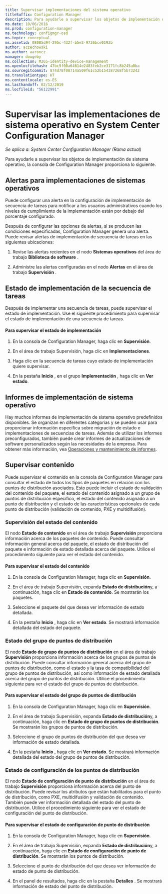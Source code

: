 ```yaml
---
title: Supervisar implementaciones del sistema operativo
titleSuffix: Configuration Manager
description: Para ayudarle a supervisar los objetos de implementación de sistema operativo, la consola de Configuration Manager proporciona varios indicadores de estado, informes y alertas.
ms.date: 10/06/2016
ms.prod: configuration-manager
ms.technology: configmgr-osd
ms.topic: conceptual
ms.assetid: 08085d94-295c-432f-b5e3-9736bce0193b
author: aczechowski
ms.author: aaroncz
manager: dougeby
ms.collection: M365-identity-device-management
ms.openlocfilehash: 47bc9f00a64614e2483feb2ce3171fc8b245a0ba
ms.sourcegitcommit: 874d78f08714a509f61c52b154387268f5b73242
ms.translationtype: HT
ms.contentlocale: es-ES
ms.lasthandoff: 02/12/2019
ms.locfileid: "56122991"
---
```

# <a name="monitor-operating-system-deployments-in-system-center-configuration-manager"></a>Supervisar las implementaciones de sistema operativo en System Center Configuration Manager

*Se aplica a: System Center Configuration Manager (Rama actual)*

Para ayudarle a supervisar los objetos de implementación de sistema operativo, la consola de Configuration Manager proporciona lo siguiente.  


##  <a name="BKMK_OSDAlerts"></a> Alertas para implementaciones de sistemas operativos  
 Puede configurar una alerta en la configuración de implementación de secuencia de tareas para notificar a los usuarios administrativos cuando los niveles de cumplimiento de la implementación están por debajo del porcentaje configurado.  

 Después de configurar las opciones de alertas, si se producen las condiciones especificadas, Configuration Manager genera una alerta. Puede revisar alertas de implementación de secuencia de tareas en las siguientes ubicaciones:  

1.  Revise las alertas recientes en el nodo **Sistemas operativos** del área de trabajo **Biblioteca de software** .  

2.  Administre las alertas configuradas en el nodo **Alertas** en el área de trabajo **Supervisión** .  

##  <a name="BKMK_TSDeployStatus"></a> Estado de implementación de la secuencia de tareas  
 Después de implementar una secuencia de tareas, puede supervisar el estado de implementación. Use el siguiente procedimiento para supervisar el estado de implementación de una secuencia de tareas.  

#### <a name="to-monitor-deployment-status"></a>Para supervisar el estado de implementación  

1.  En la consola de Configuration Manager, haga clic en **Supervisión**.  

2.  En el área de trabajo Supervisión, haga clic en **Implementaciones**.  

3.  Haga clic en la secuencia de tareas cuyo estado de implementación quiere supervisar.  

4.  En la pestaña **Inicio** , en el grupo **Implementación** , haga clic en **Ver estado**.  

##  <a name="BKMK_TSReports"></a> Informes de implementación de sistema operativo  
 Hay muchos informes de implementación de sistema operativo predefinidos disponibles. Se organizan en diferentes categorías y se pueden usar para proporcionar información específica sobre migración de estado e implementaciones de secuencias de tareas. Además de utilizar los informes preconfigurados, también puede crear informes de actualizaciones de software personalizados según las necesidades de la empresa. Para obtener más información, vea [Operaciones y mantenimiento de informes](../../core/servers/manage/operations-and-maintenance-for-reporting.md).  

##  <a name="BKMK_MonitorContent"></a> Supervisar contenido  
 Puede supervisar el contenido en la consola de Configuration Manager para consultar el estado de todos los tipos de paquetes en relación con los puntos de distribución asociados. Esto puede incluir el estado de validación del contenido del paquete, el estado del contenido asignado a un grupo de puntos de distribución específico, el estado del contenido asignado a un punto de distribución y el estado de las características opcionales de cada punto de distribución (validación de contenido, PXE y multidifusión).  

###  <a name="BKMK_ContentStatus"></a> Supervisión del estado del contenido  
 El nodo **Estado de contenido** en el área de trabajo **Supervisión** proporciona información acerca de los paquetes de contenido. Puede consultar información general acerca del paquete, el estado de distribución del paquete e información de estado detallada acerca del paquete. Utilice el procedimiento siguiente para ver el estado del contenido.  

#### <a name="to-monitor-content-status"></a>Para supervisar el estado del contenido  

1.  En la consola de Configuration Manager, haga clic en **Supervisión**.  

2.  En el área de trabajo Supervisión, expanda **Estado de distribución**y, a continuación, haga clic en **Estado de contenido**. Se mostrarán los paquetes.  

3.  Seleccione el paquete del que desea ver información de estado detallada.  

4.  En la pestaña **Inicio** , haga clic en **Ver estado**. Se mostrará información detallada del estado del paquete.  

###  <a name="BKMK_DPGroupStatus"></a> Estado del grupo de puntos de distribución  
 El nodo **Estado de grupo de puntos de distribución** en el área de trabajo **Supervisión** proporciona información acerca de los grupos de puntos de distribución. Puede consultar información general acerca del grupo de puntos de distribución, como el estado y la tasa de compatibilidad del grupo de puntos de distribución, así como información de estado detallada acerca del grupo de puntos de distribución. Utilice el procedimiento siguiente para ver el estado del grupo de puntos de distribución.  

#### <a name="to-monitor-distribution-point-group-status"></a>Para supervisar el estado del grupo de puntos de distribución  

1.  En la consola de Configuration Manager, haga clic en **Supervisión**.  

2.  En el área de trabajo Supervisión, expanda **Estado de distribución**y, a continuación, haga clic en **Estado de grupo de puntos de distribución**. Se mostrarán los grupos de puntos de distribución.  

3.  Seleccione el grupo de puntos de distribución del que desea ver información de estado detallada.  

4.  En la pestaña **Inicio** , haga clic en **Ver estado**. Se mostrará información detallada del estado del grupo de puntos de distribución.  

###  <a name="BKMK_DPConfigStatus"></a> Estado de configuración de los puntos de distribución  
 El nodo **Estado de configuración de punto de distribución** en el área de trabajo **Supervisión** proporciona información acerca del punto de distribución. Puede revisar los atributos que están habilitados para el punto de distribución, como PXE, multidifusión y validación de contenido. También puede ver información detallada del estado del punto de distribución. Utilice el procedimiento siguiente para ver el estado de configuración del punto de distribución.  

#### <a name="to-monitor-distribution-point-configuration-status"></a>Para supervisar el estado de configuración de punto de distribución  

1.  En la consola de Configuration Manager, haga clic en **Supervisión**.  

2.  En el área de trabajo Supervisión, expanda **Estado de distribución**y, a continuación, haga clic en **Estado de configuración de punto de distribución**. Se mostrarán los puntos de distribución.  

3.  Seleccione el punto de distribución del que desea ver información de estado de punto de distribución.  

4.  En el panel de resultados, haga clic en la pestaña **Detalles** . Se mostrará información de estado del punto de distribución.  
